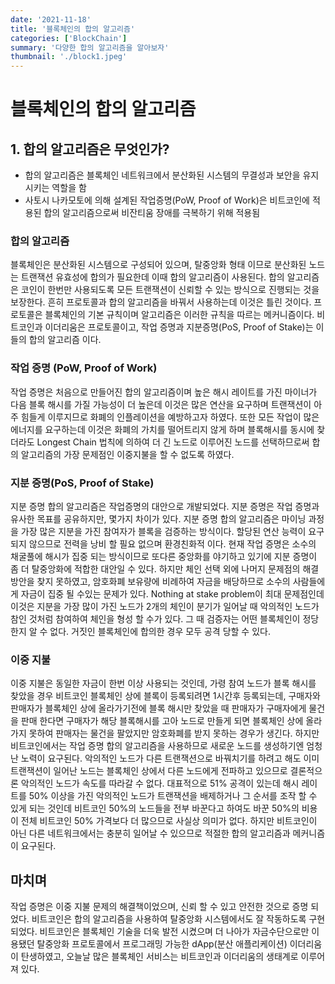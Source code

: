 ```yaml
---
date: '2021-11-18'
title: '블록체인의 합의 알고리즘'
categories: ['BlockChain']
summary: '다양한 합의 알고리즘을 알아보자'
thumbnail: './block1.jpeg'
---
```


# 블록체인의 합의 알고리즘

## 1. 합의 알고리즘은 무엇인가?

- 합의 알고리즘은 블록체인 네트워크에서 분산화된 시스템의 무결성과 보안을 유지시키는 역할을 함
- 사토시 나카모토에 의해 설계된 작업증명(PoW, Proof of Work)은 비트코인에 적용된 합의 알고리즘으로써 비잔티움 장애를 극복하기 위해 적용됨

### 합의 알고리즘

블록체인은 분산화된 시스템으로 구성되어 있으며, 탈중앙화 형태 이므로 분산화된 노드는 트랜잭션 유효성에 합의가 필요한데 이때 합의 알고리즘이 사용된다. 합의 알고리즘은 코인이 한번만 사용되도록 모든 트랜잭션이 신뢰할 수 있는 방식으로 진행되는 것을 보장한다. 흔히 프로토콜과 합의 알고리즘을 바꿔서 사용하는데 이것은 틀린 것이다. 프로토콜은 블록체인의 기본 규칙이며 알고리즘은 이러한 규칙을 따르는 메커니즘이다. 비트코인과 이더리움은 프로토콜이고, 작업 증명과 지분증명(PoS, Proof of Stake)는 이들의 합의 알고리즘 이다.

### 작업 증명 (PoW, Proof of Work)

작업 증명은 처음으로 만들어진 합의 알고리즘이며 높은 해시 레이트를 가진 마이너가 다음 블록 해시를 가질 가능성이 더 높은데 이것은 많은 연산을 요구하며 트랜잭션이 아주 힘들게 이루지므로 화폐의 인플레이션을 예방하고자 하였다. 또한 모든 작업이 많은 에너지를 요구하는데 이것은 화폐의 가치를 떨어트리지 않게 하며 블록해시를 동시에 찾더라도 Longest Chain 법칙에 의하여 더 긴 노드로 이루어진 노드를 선택하므로써 합의 알고리즘의 가장 문제점인 이중지불을 할 수 없도록 하였다.

### 지분 증명(PoS, Proof of Stake)

지분 증명 합의 알고리즘은 작업증명의 대안으로 개발되었다. 지분 증명은 작업 증명과 유사한 목표를 공유하지만, 몇가지 차이가 있다. 지분 증명 합의 알고리즘은 마이닝 과정을 가장 많은 지분을 가진 참여자가 블록을 검증하는 방식이다. 할당된 연산 능력이 요구되지 않으므로 전력을 낭비 할 필요 없으며 환경친화적 이다. 현재 작업 증명은 소수의 채굴풀에 해시가 집중 되는 방식이므로 또다른 중앙화를 야기하고 있기에 지분 증명이 좀 더 탈중앙화에 적합한 대안일 수 있다. 하지만 체인 선택 외에 나머지 문제점의 해결방안을 찾지 못하였고, 암호화폐 보유량에 비례하여 자금을 배당하므로 소수의 사람들에게 자금이 집중 될 수있는 문제가 있다. Nothing at stake problem이 최대 문제점인데 이것은 지분을 가장 많이 가진 노드가 2개의 체인이 분기가 일어날 때 악의적인 노드가 참인 것처럼 참여하여 체인을 형성 할 수가 있다. 그 때 검증자는 어떤 블록체인이 정당한지 알 수 없다. 거짓인 블록체인에 합의한 경우 모두 공격 당할 수 있다.

### 이중 지불

이중 지불은 동일한 자금이 한번 이상 사용되는 것인데, 가령 참여 노드가 블록 해시를 찾았을 경우 비트코인 블록체인 상에 블록이 등록되려면 1시간후 등록되는데, 구매자와 판매자가 블록체인 상에 올라가기전에 블록 해시만 찾았을 때 판매자가 구매자에게 물건을 판매 한다면 구매자가 해당 블록해시를 고아 노드로 만들게 되면 블록체인 상에 올라가지 못하여 판매자는 물건을 팔았지만 암호화폐를 받지 못하는 경우가 생긴다. 하지만 비트코인에서는 작업 증명 합의 알고리즘을 사용하므로 새로운 노드를 생성하기엔 엄청난 노력이 요구된다. 악의적인 노드가 다른 트랜잭션으로 바꿔치기를 하려고 해도 이미 트랜잭션이 일어난 노드는 블록체인 상에서 다른 노드에게 전파하고 있으므로 결론적으론 악의적인 노드가 속도를 따라갈 수 없다. 대표적으로 51% 공격이 있는데 해시 레이트를 50% 이상을 가진 악의적인 노드가 트랜잭션을 배제하거나 그 순서를 조작 할 수 있게 되는 것인데 비트코인 50%의 노드들을 전부 바꾼다고 하여도 바꾼 50%의 비용이 전체 비트코인 50% 가격보다 더 많으므로 사실상 의미가 없다. 하지만 비트코인이 아닌 다른 네트워크에서는 충분히 일어날 수 있으므로 적절한 합의 알고리즘과 메커니즘이 요구된다.

## 마치며

작업 증명은 이중 지불 문제의 해결책이었으며, 신뢰 할 수 있고 안전한 것으로 증명 되었다. 비트코인은 합의 알고리즘을 사용하여 탈중앙화 시스템에서도 잘 작동하도록 구현 되었다. 비트코인은 블록체인 기술을 더욱 발전 시켰으며 더 나아가 자금수단으로만 이용됐던 탈중앙화 프로토콜에서 프로그래밍 가능한 dApp(분산 애플리케이션) 이더리움이 탄생하였고, 오늘날 많은 블록체인 서비스는 비트코인과 이더리움의 생태계로 이루어져 있다.
